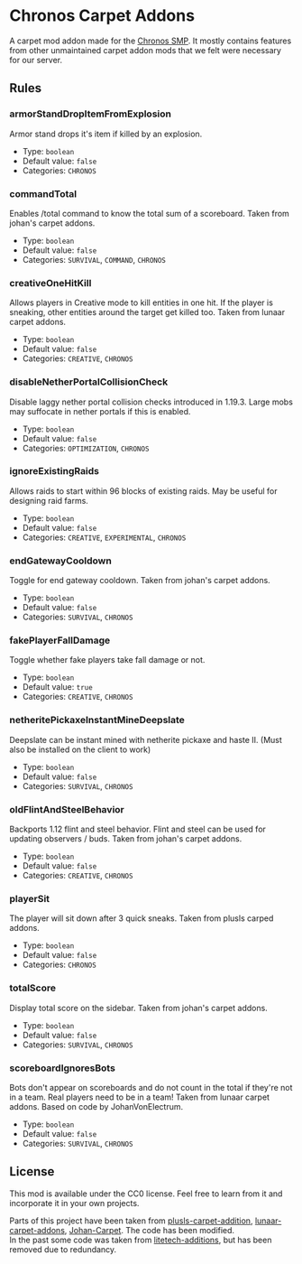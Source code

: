 # Chronos Carpet Addons

A carpet mod addon made for the [Chronos SMP](https://discord.gg/VvPucVAjUS). It mostly contains features from other unmaintained carpet addon mods that we felt were necessary for our server.

## Rules

### armorStandDropItemFromExplosion
Armor stand drops it's item if killed by an explosion.
* Type: `boolean`
* Default value: `false`
* Categories: `CHRONOS`

### commandTotal
Enables /total command to know the total sum of a scoreboard. Taken from johan's carpet addons.
* Type: `boolean`
* Default value: `false`
* Categories: `SURVIVAL`, `COMMAND`, `CHRONOS`

### creativeOneHitKill
Allows players in Creative mode to kill entities in one hit. If the player is sneaking, other entities around the target get killed too. Taken from lunaar carpet addons.
* Type: `boolean`
* Default value: `false`
* Categories: `CREATIVE`, `CHRONOS`

### disableNetherPortalCollisionCheck
Disable laggy nether portal collision checks introduced in 1.19.3. Large mobs may suffocate in nether portals if this is enabled.
* Type: `boolean`
* Default value: `false`
* Categories: `OPTIMIZATION`, `CHRONOS`

### ignoreExistingRaids
Allows raids to start within 96 blocks of existing raids. May be useful for designing raid farms.
* Type: `boolean`
* Default value: `false`
* Categories: `CREATIVE`, `EXPERIMENTAL`, `CHRONOS`

### endGatewayCooldown
Toggle for end gateway cooldown. Taken from johan's carpet addons.
* Type: `boolean`
* Default value: `false`
* Categories: `SURVIVAL`, `CHRONOS`

### fakePlayerFallDamage
Toggle whether fake players take fall damage or not.
* Type: `boolean`
* Default value: `true`
* Categories: `CREATIVE`, `CHRONOS`

### netheritePickaxeInstantMineDeepslate
Deepslate can be instant mined with netherite pickaxe and haste II.
(Must also be installed on the client to work)
* Type: `boolean`
* Default value: `false`
* Categories: `SURVIVAL`, `CHRONOS`

### oldFlintAndSteelBehavior
Backports 1.12 flint and steel behavior. Flint and steel can be used for updating observers / buds. Taken from johan's carpet addons.
* Type: `boolean`
* Default value: `false`
* Categories: `CREATIVE`, `CHRONOS`

### playerSit
The player will sit down after 3 quick sneaks. Taken from plusls carped addons.
* Type: `boolean`
* Default value: `false`
* Categories: `CHRONOS`

### totalScore
Display total score on the sidebar. Taken from johan's carpet addons.
* Type: `boolean`
* Default value: `false`
* Categories: `SURVIVAL`, `CHRONOS`

### scoreboardIgnoresBots
Bots don't appear on scoreboards and do not count in the total if they're not in a team. Real players need to be in a team! Taken from lunaar carpet addons. Based on code by JohanVonElectrum.
* Type: `boolean`
* Default value: `false`
* Categories: `SURVIVAL`, `CHRONOS`

## License

This mod is available under the CC0 license. Feel free to learn from it and incorporate it in your own projects.

Parts of this project have been taken from [plusls-carpet-addition](https://github.com/plusls/plusls-carpet-addition), [lunaar-carpet-addons](https://github.com/Lunaar-SMP/lunaar-carpet-addons), [Johan-Carpet](https://github.com/JohanVonElectrum/Johan-Carpet). The code has been modified. \
In the past some code was taken from [litetech-additions](https://github.com/LiteTechMC/litetech-additions), but has been removed due to redundancy.
